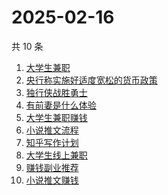 # 2025-02-16

共 10 条

<!-- BEGIN ZHIHUSEARCH -->
<!-- 最后更新时间 Sun Feb 16 2025 05:10:19 GMT+0800 (China Standard Time) -->
1. [大学生兼职](https://www.zhihu.com/search?q=大学生兼职)
1. [央行称实施好适度宽松的货币政策](https://www.zhihu.com/search?q=央行称实施好适度宽松的货币政策)
1. [独行侠战胜勇士](https://www.zhihu.com/search?q=独行侠战胜勇士)
1. [有前妻是什么体验](https://www.zhihu.com/search?q=有前妻是什么体验)
1. [大学生兼职赚钱](https://www.zhihu.com/search?q=大学生兼职赚钱)
1. [小说推文流程](https://www.zhihu.com/search?q=小说推文流程)
1. [知乎写作计划](https://www.zhihu.com/search?q=知乎写作计划)
1. [大学生线上兼职](https://www.zhihu.com/search?q=大学生线上兼职)
1. [赚钱副业推荐](https://www.zhihu.com/search?q=赚钱副业推荐)
1. [小说推文赚钱](https://www.zhihu.com/search?q=小说推文赚钱)
<!-- END ZHIHUSEARCH -->

